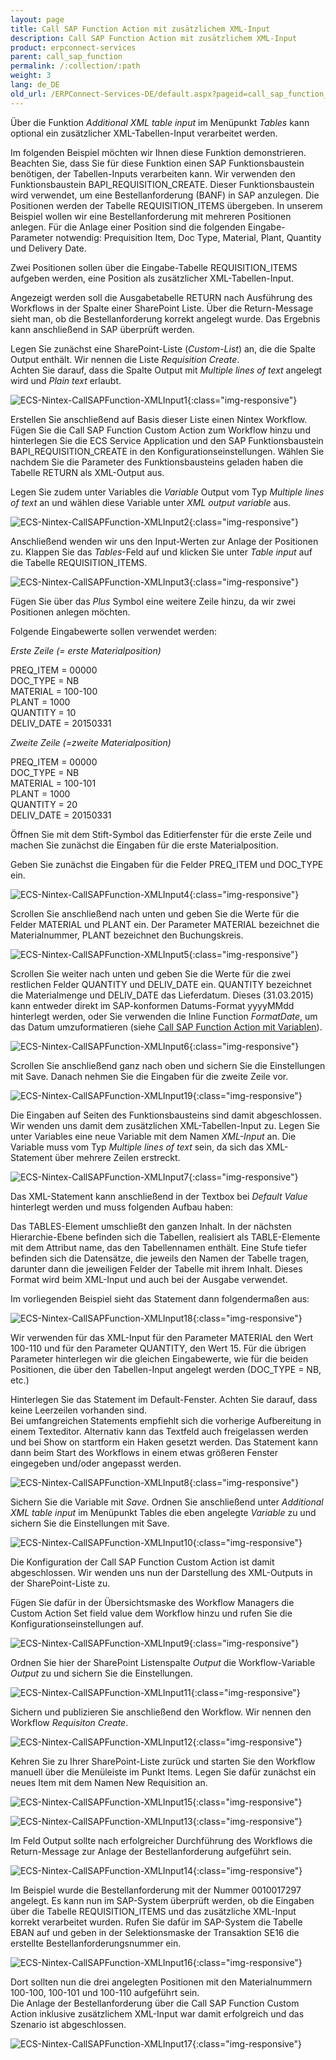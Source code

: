 ```yaml
---
layout: page
title: Call SAP Function Action mit zusätzlichem XML-Input
description: Call SAP Function Action mit zusätzlichem XML-Input
product: erpconnect-services
parent: call_sap_function
permalink: /:collection/:path
weight: 3
lang: de_DE
old_url: /ERPConnect-Services-DE/default.aspx?pageid=call_sap_function_mit_zus_tzlichem_xml_input
---
```


Über die Funktion *Additional XML table input* im Menüpunkt *Tables* kann optional ein zusätzlicher 
XML-Tabellen-Input verarbeitet werden.

Im folgenden Beispiel möchten wir Ihnen diese Funktion demonstrieren. Beachten Sie, dass Sie für diese Funktion einen SAP 
Funktionsbaustein benötigen, der Tabellen-Inputs verarbeiten kann. Wir verwenden den Funktionsbaustein BAPI_REQUISITION_CREATE. 
Dieser Funktionsbaustein wird verwendet, um eine Bestellanforderung (BANF) in SAP anzulegen. Die Positionen werden der Tabelle 
REQUISITION_ITEMS übergeben. In unserem Beispiel wollen wir eine Bestellanforderung mit mehreren Positionen anlegen. 
Für die Anlage einer Position sind die folgenden Eingabe-Parameter notwendig: Prequisition Item, Doc Type, Material, Plant, Quantity und Delivery Date.

Zwei Positionen sollen über die Eingabe-Tabelle REQUISITION_ITEMS aufgeben werden, eine Position als zusätzlicher XML-Tabellen-Input. 

Angezeigt werden soll die Ausgabetabelle RETURN nach Ausführung des Workflows in der Spalte einer SharePoint Liste. Über die Return-Message 
sieht man, ob die Bestellanforderung korrekt angelegt wurde. Das Ergebnis kann anschließend in SAP überprüft werden.  

Legen Sie zunächst eine SharePoint-Liste (*Custom-List*) an, die die Spalte Output enthält. Wir nennen die Liste *Requisition Create*. <br>
Achten Sie darauf, dass die Spalte Output mit *Multiple lines of text* angelegt wird und *Plain text* erlaubt.

![ECS-Nintex-CallSAPFunction-XMLInput1](/img/content/ECS-Nintex-CallSAPFunction-XMLInput1.png){:class="img-responsive"}

Erstellen Sie anschließend auf Basis dieser Liste einen Nintex Workflow. Fügen Sie die Call SAP Function Custom Action zum Workflow 
hinzu und hinterlegen Sie die ECS Service Application und den SAP Funktionsbaustein BAPI_REQUISITION_CREATE in den 
Konfigurationseinstellungen. Wählen Sie nachdem Sie die Parameter des Funktionsbausteins geladen haben die Tabelle RETURN als XML-Output aus.  

Legen Sie zudem unter Variables die *Variable* Output vom Typ *Multiple lines of text* an und wählen diese Variable unter *XML output variable* aus. 

![ECS-Nintex-CallSAPFunction-XMLInput2](/img/content/ECS-Nintex-CallSAPFunction-XMLInput2.png){:class="img-responsive"}

Anschließend wenden wir uns den Input-Werten zur Anlage der Positionen zu. Klappen Sie das *Tables*-Feld auf und klicken Sie unter *Table input* auf die Tabelle REQUISITION_ITEMS.

![ECS-Nintex-CallSAPFunction-XMLInput3](/img/content/ECS-Nintex-CallSAPFunction-XMLInput3.png){:class="img-responsive"}

Fügen Sie über das *Plus* Symbol eine weitere Zeile hinzu, da wir zwei Positionen anlegen möchten. 

Folgende Eingabewerte sollen verwendet werden:

*Erste Zeile (= erste Materialposition)*

PREQ_ITEM = 00000<br>
DOC_TYPE = NB <br>
MATERIAL = 100-100<br>
PLANT = 1000<br>
QUANTITY = 10<br>
DELIV_DATE = 20150331<br>

*Zweite Zeile (=zweite Materialposition)* 

PREQ_ITEM = 00000<br>
DOC_TYPE = NB<br>
MATERIAL = 100-101<br>
PLANT = 1000<br>
QUANTITY = 20<br>
DELIV_DATE = 20150331<br>

Öffnen Sie mit dem Stift-Symbol das Editierfenster für die erste Zeile und machen Sie zunächst die Eingaben für die erste Materialposition.

Geben Sie zunächst die Eingaben für die Felder PREQ_ITEM und DOC_TYPE ein.

![ECS-Nintex-CallSAPFunction-XMLInput4](/img/content/ECS-Nintex-CallSAPFunction-XMLInput4.png){:class="img-responsive"}

Scrollen Sie anschließend nach unten und geben Sie die Werte für die Felder  MATERIAL und PLANT ein. Der Parameter 
MATERIAL bezeichnet die Materialnummer, PLANT bezeichnet den Buchungskreis.

![ECS-Nintex-CallSAPFunction-XMLInput5](/img/content/ECS-Nintex-CallSAPFunction-XMLInput5.png){:class="img-responsive"}

Scrollen Sie weiter nach unten und geben Sie die Werte für die zwei restlichen Felder QUANTITY und DELIV_DATE ein. 
QUANTITY bezeichnet die Materialmenge und DELIV_DATE das Lieferdatum. Dieses (31.03.2015) kann entweder direkt im SAP-konformen Datums-Format yyyyMMdd hinterlegt werden, oder Sie verwenden die Inline Function *FormatDate*, um das Datum umzuformatieren (siehe [Call SAP Function Action mit Variablen]()).  

![ECS-Nintex-CallSAPFunction-XMLInput6](/img/content/ECS-Nintex-CallSAPFunction-XMLInput6.png){:class="img-responsive"}

Scrollen Sie anschließend ganz nach oben und sichern Sie die Einstellungen mit Save. Danach nehmen Sie die Eingaben für die zweite Zeile vor. 

![ECS-Nintex-CallSAPFunction-XMLInput19](/img/content/ECS-Nintex-CallSAPFunction-XMLInput19.png){:class="img-responsive"}

Die Eingaben auf Seiten des Funktionsbausteins sind damit abgeschlossen. Wir wenden uns damit dem zusätzlichen XML-Tabellen-Input zu. 
Legen Sie unter Variables eine neue Variable mit dem Namen *XML-Input* an. Die Variable muss vom Typ *Multiple lines of text* sein, da 
sich das XML-Statement über mehrere Zeilen erstreckt. 

![ECS-Nintex-CallSAPFunction-XMLInput7](/img/content/ECS-Nintex-CallSAPFunction-XMLInput7.png){:class="img-responsive"}

Das XML-Statement kann anschließend in der Textbox bei *Default Value* hinterlegt werden und muss folgenden Aufbau haben:

Das TABLES-Element umschließt den ganzen Inhalt. In der nächsten Hierarchie-Ebene befinden sich die Tabellen, realisiert als 
TABLE-Elemente mit dem Attribut name, das den Tabellennamen enthält. Eine Stufe tiefer befinden sich die Datensätze, die 
jeweils den Namen der Tabelle tragen, darunter dann die jeweiligen Felder der Tabelle mit ihrem Inhalt.
Dieses Format wird beim XML-Input und auch bei der Ausgabe verwendet.

Im vorliegenden Beispiel sieht das Statement dann folgendermaßen aus:

![ECS-Nintex-CallSAPFunction-XMLInput18](/img/content/ECS-Nintex-CallSAPFunction-XMLInput18.png){:class="img-responsive"}

Wir verwenden für das XML-Input für den Parameter MATERIAL den Wert 100-110 und für den Parameter QUANTITY, 
den Wert 15. Für die übrigen Parameter hinterlegen wir die gleichen Eingabewerte, wie für die beiden Positionen, die 
über den Tabellen-Input angelegt werden (DOC_TYPE = NB, etc.) 

Hinterlegen Sie das Statement im Default-Fenster. Achten Sie darauf, dass keine Leerzeilen vorhanden sind. <br>
Bei umfangreichen Statements empfiehlt sich die vorherige Aufbereitung in einem Texteditor. Alternativ kann das Textfeld 
auch freigelassen werden und bei Show on startform ein Haken gesetzt werden. Das Statement kann dann beim Start des
Workflows in einem etwas größeren Fenster eingegeben und/oder angepasst werden.  


![ECS-Nintex-CallSAPFunction-XMLInput8](/img/content/ECS-Nintex-CallSAPFunction-XMLInput8.png){:class="img-responsive"}

Sichern Sie die Variable mit *Save*. Ordnen Sie anschließend unter *Additional XML table input* im Menüpunkt Tables die eben angelegte *Variable* 
zu und sichern Sie die Einstellungen mit Save. 

![ECS-Nintex-CallSAPFunction-XMLInput10](/img/content/ECS-Nintex-CallSAPFunction-XMLInput10.png){:class="img-responsive"}

Die Konfiguration der Call SAP Function Custom Action ist damit abgeschlossen. Wir wenden uns nun der Darstellung des XML-Outputs 
in der SharePoint-Liste zu.

Fügen Sie dafür in der Übersichtsmaske des Workflow Managers die Custom Action Set field value dem Workflow hinzu und rufen Sie 
die Konfigurationseinstellungen auf. 

![ECS-Nintex-CallSAPFunction-XMLInput9](/img/content/ECS-Nintex-CallSAPFunction-XMLInput9.png){:class="img-responsive"}

Ordnen Sie hier der SharePoint Listenspalte *Output* die Workflow-Variable *Output* zu und sichern Sie die Einstellungen.

![ECS-Nintex-CallSAPFunction-XMLInput11](/img/content/ECS-Nintex-CallSAPFunction-XMLInput11.png){:class="img-responsive"}

Sichern und publizieren Sie anschließend den Workflow. Wir nennen den Workflow *Requisiton Create*.

![ECS-Nintex-CallSAPFunction-XMLInput12](/img/content/ECS-Nintex-CallSAPFunction-XMLInput12.png){:class="img-responsive"}

Kehren Sie zu Ihrer SharePoint-Liste zurück und starten Sie den Workflow manuell über die Menüleiste im Punkt Items. 
Legen Sie dafür zunächst ein neues Item mit dem Namen New Requisition an. 

![ECS-Nintex-CallSAPFunction-XMLInput15](/img/content/ECS-Nintex-CallSAPFunction-XMLInput15.png){:class="img-responsive"}

![ECS-Nintex-CallSAPFunction-XMLInput13](/img/content/ECS-Nintex-CallSAPFunction-XMLInput13.png){:class="img-responsive"}

Im Feld Output sollte nach erfolgreicher Durchführung des Workflows die Return-Message zur Anlage der 
Bestellanforderung aufgeführt sein.

![ECS-Nintex-CallSAPFunction-XMLInput14](/img/content/ECS-Nintex-CallSAPFunction-XMLInput14.png){:class="img-responsive"}

Im Beispiel wurde die Bestellanforderung mit der Nummer 0010017297 angelegt. Es kann nun im SAP-System überprüft werden, 
ob die Eingaben über die Tabelle REQUISITION_ITEMS und das zusätzliche XML-Input korrekt verarbeitet wurden. Rufen Sie 
dafür im SAP-System die Tabelle EBAN auf und geben in der Selektionsmaske der Transaktion SE16 die erstellte 
Bestellanforderungsnummer ein. 


![ECS-Nintex-CallSAPFunction-XMLInput16](/img/content/ECS-Nintex-CallSAPFunction-XMLInput16.png){:class="img-responsive"} 
            

Dort sollten nun die drei angelegten Positionen mit den Materialnummern 100-100, 100-101 und 100-110 aufgeführt sein.<br> 
Die Anlage der Bestellanforderung über die Call SAP Function Custom Action inklusive zusätzlichem XML-Input war damit erfolgreich
und das Szenario ist abgeschlossen. 


![ECS-Nintex-CallSAPFunction-XMLInput17](/img/content/ECS-Nintex-CallSAPFunction-XMLInput17.png){:class="img-responsive"}